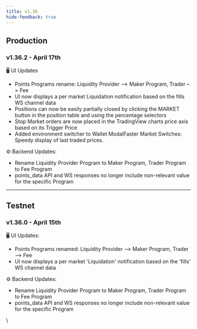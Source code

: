 ```yaml
---
title: v1.36
hide-feedback: true
---
```


## Production

### v1.36.2 - April 17th

🖥️  UI Updates

* Points Programs rename: Liquidity Provider –> Maker Program, Trader –> Fee
* UI now displays a per market Liquidation notification based on the fills WS channel data
* Positions can now be easily partially closed by clicking the MARKET button in the position table and using the percentage selectors
* Stop Market orders are now placed in the TradingView charts price axis based on its Trigger Price
* Added environment switcher to Wallet ModalFaster Market Switches: Speedy display of last traded prices.

⚙️ Backend Updates:

* Rename Liquidity Provider Program to Maker Program, Trader Program to Fee Program
* points_data API and WS responses no longer include non-relevant value for the specific Program

***

## Testnet

### v1.36.0 - April 15th

🖥️ UI Updates:

* Points Programs renamed: Liquidity Provider –> Maker Program, Trader –> Fee
* UI now displays a per market 'Liquidation' notification based on the 'fills' WS channel data

⚙️ Backend Updates:

* Rename Liquidity Provider Program to Maker Program, Trader Program to Fee Program
* points_data API and WS responses no longer include non-relevant value for the specific Program



\

